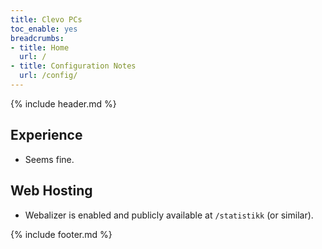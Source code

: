 ```yaml
---
title: Clevo PCs
toc_enable: yes
breadcrumbs:
- title: Home
  url: /
- title: Configuration Notes
  url: /config/
---
```

{% include header.md %}

## Experience

- Seems fine.

## Web Hosting

- Webalizer is enabled and publicly available at `/statistikk` (or similar).

{% include footer.md %}
